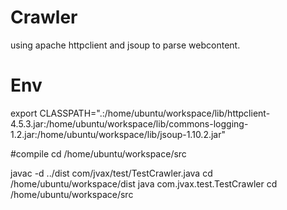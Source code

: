 # Crawler
  using apache httpclient and jsoup to parse webcontent.
  
# Env
export CLASSPATH=".:/home/ubuntu/workspace/lib/httpclient-4.5.3.jar:/home/ubuntu/workspace/lib/commons-logging-1.2.jar:/home/ubuntu/workspace/lib/jsoup-1.10.2.jar"

#compile
cd /home/ubuntu/workspace/src

javac -d ../dist com/jvax/test/TestCrawler.java
cd /home/ubuntu/workspace/dist
java com.jvax.test.TestCrawler
cd /home/ubuntu/workspace/src
